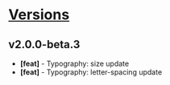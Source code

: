 # [Versions](https://github.com/Tracktor/design-system/releases)

## v2.0.0-beta.3
- **[feat]** - Typography: size update
- **[feat]** - Typography: letter-spacing update
